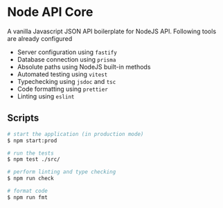 # Node API Core

A vanilla Javascript JSON API boilerplate for NodeJS API. Following tools are already configured
- Server configuration using ```fastify```
- Database connection using ```prisma```
- Absolute paths using NodeJS built-in methods
- Automated testing using ```vitest```
- Typechecking using ```jsdoc``` and ```tsc```
- Code formatting using ```prettier```
- Linting using ```eslint```


## Scripts

```bash
# start the application (in production mode)
$ npm start:prod

# run the tests
$ npm test ./src/

# perform linting and type checking
$ npm run check

# format code
$ npm run fmt
```